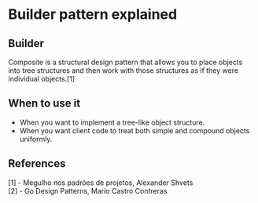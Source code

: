 # Builder pattern explained

## Builder
Composite is a structural design pattern that allows you to place objects into tree structures and then work with those structures as if they were individual objects.[1]

## When to use it
* When you want to implement a tree-like object structure.
* When you want client code to treat both simple and compound objects uniformly.

## References
[1] - Megulho nos padrões de projetos, Alexander Shvets  
[2] - Go Design Patterns, Mario Castro Contreras